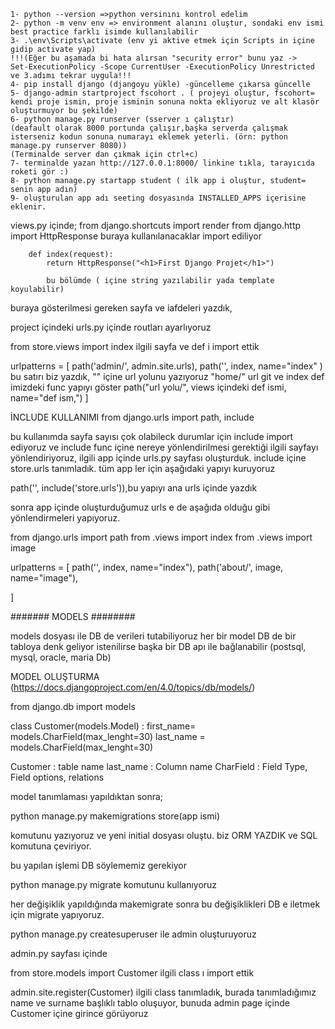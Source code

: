 ```
1- python --version =>python versinını kontrol edelim
2- python -m venv env => environment alanını oluştur, sondaki env ismi best practice farklı isimde kullanılabilir
3- .\env\Scripts\activate (env yi aktive etmek için Scripts in içine gidip activate yap)
!!!(Eğer bu aşamada bi hata alırsan "security error" bunu yaz -> 
Set-ExecutionPolicy -Scope CurrentUser -ExecutionPolicy Unrestricted
ve 3.adımı tekrar uygula!!!
4- pip install django (djangoyu yükle) -güncelleme çıkarsa güncelle
5- django-admin startproject fscohort . ( projeyi oluştur, fscohort= kendi proje ismin, proje isminin sonuna nokta ekliyoruz ve alt klasör oluşturmuyor bu şekilde)
6- python manage.py runserver (sserver ı çalıştır)
(deafault olarak 8000 portunda çalışır,başka serverda çalışmak isterseniz kodun sonuna numarayı eklemek yeterli. (örn: python manage.py runserver 8080))
(Terminalde server dan çıkmak için ctrl+c)
7- terminalde yazan http://127.0.0.1:8000/ linkine tıkla, tarayıcıda roketi gör :)
8- python manage.py startapp student ( ilk app i oluştur, student= senin app adın) 
9- oluşturulan app adı seeting dosyasında INSTALLED_APPS içerisine eklenir.
```
views.py içinde; 
     from django.shortcuts import render
     from django.http import HttpResponse  buraya kullanılanacaklar import ediliyor



        def index(request):
            return HttpResponse("<h1>First Django Projet</h1>")

            bu bölümde ( içine string yazılabilir yada template koyulabilir)

buraya gösterilmesi gereken sayfa ve iafdeleri yazdık, 

project içindeki urls.py içinde routları ayarlıyoruz

from store.views import index   ilgili sayfa ve def i import ettik

urlpatterns = [
    path('admin/', admin.site.urls),
    path('', index, name="index"  )   bu satırı biz yazdık, "" içine url yolunu yazıyoruz "home/" url git ve index def imizdeki func yapıyı göster
    path("url yolu/", views içindeki def ismi, name="def ism,")
]

İNCLUDE KULLANIMI
from django.urls import path, include

bu kullanımda sayfa sayısı çok olabileck durumlar için include import ediyoruz ve include func içine nereye yönlendirilmesi gerektiği ilgili sayfayı yönlendiriyoruz, ilgili app içinde urls.py sayfası oluşturduk. include içine store.urls tanımladık.
tüm app ler için aşağıdaki yapıyı kuruyoruz

path('', include('store.urls')),bu yapıyı ana urls içinde yazdık

sonra app içinde oluşturduğumuz urls e de aşağıda olduğu gibi yönlendirmeleri yapıyoruz.

from django.urls import path
from .views import index
from .views import image

urlpatterns = [
    path('', index, name="index"),
    path('about/', image, name="image"),

]


####### MODELS ########

models dosyası ile DB de verileri tutabiliyoruz
her bir model DB de bir tabloya denk geliyor
istenilirse başka bir DB apı ile bağlanabilir (postsql, mysql, oracle, maria Db)


MODEL OLUŞTURMA (https://docs.djangoproject.com/en/4.0/topics/db/models/)

from django.db import models


class Customer(models.Model) :
     first_name= models.CharField(max_lenght=30)
     last_name = models.CharField(max_lenght=30)

Customer : table name
last_name : Column name
CharField : Field Type, Field options, relations 


model tanımlaması yapıldıktan sonra;

python manage.py makemigrations store(app ismi)

komutunu yazıyoruz ve yeni initial dosyası oluştu. biz ORM YAZDIK ve SQL komutuna çeviriyor.

bu yapılan işlemi DB söylememiz gerekiyor

python manage.py migrate  komutunu kullanıyoruz

her değişiklik yapıldığında makemigrate sonra bu değişiklikleri DB e iletmek için migrate yapıyoruz.

python manage.py createsuperuser ile admin oluşturuyoruz

admin.py sayfası içinde 

from store.models import Customer ilgili class ı import ettik



admin.site.register(Customer)   ilgili class tanımladık, burada tanımladığımız name ve surname başlıklı tablo oluşuyor, bunuda admin page içinde Customer içine girince görüyoruz
